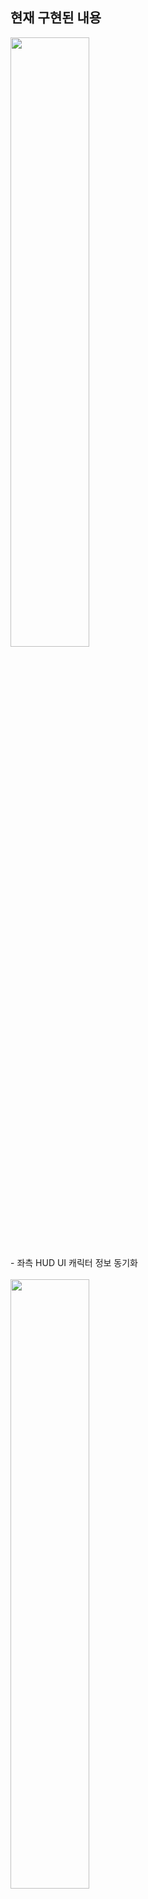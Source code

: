 ## 현재 구현된 내용
<img width="50%" src="https://github.com/Ku-dodo/Mini_Inventory/assets/105593231/43a78cae-0fa5-44c0-a401-736509d299a9" alt="" />
<br/>
- 좌측 HUD UI 캐릭터 정보 동기화
<br/><br/>
<img width="50%" src="https://github.com/Ku-dodo/Mini_Inventory/assets/105593231/ca8496c7-20be-4771-85b6-62f47e657acc" alt="" />
<br/>
- 버튼 클릭 시 팝업 레이어에 UI추가
<br/><br/>
<img width="50%" src="https://github.com/Ku-dodo/Mini_Inventory/assets/105593231/66559a28-0a11-4254-9b15-f739a357c1fa" alt="" />
<br/>
- 장비 칸에서 착용 후 스탯 창 진입 시, 스탯 적용
